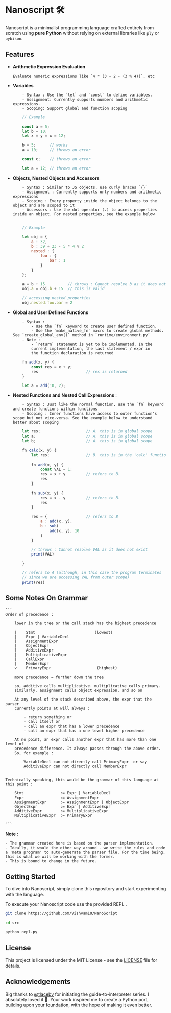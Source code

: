 # Nanoscript 🛠️

Nanoscript is a minimalist programming language crafted entirely from 
scratch using **pure Python** without relying on external 
libraries like `ply` or `pybison`.

## Features 

- **Arithmetic Expression Evaluation**

    ```
    Evaluate numeric expressions like `4 * (3 + 2 - (3 % 4))`, etc
    ```

- **Variables**
  
    ```
        - Syntax : Use the `let` and `const` to define variables.
        - Assignment: Currently supports numbers and arithmetic expressions.
        - Scoping: Support global and function scoping

    ```

    ```javascript
        // Example

        const a = 5;
        let b = 10;
        let x = y = x = 12;

        b = 5;      // works
        a = 10;     // throws an error

        const c;    // throws an error

        let a = 12; // throws an error
    ```
        

- **Objects, Nested Objects and Accessors**

    ```
        - Syntax : Similar to JS objects, use curly braces `{}`
        - Assignment : Currently supports only numbers and arithmetic expressions
        - Scoping : Every property inside the object belongs to the object and are scoped to it
        - Accessors : Use the dot operator (.) to access properties inside an object. For nested properties, see the example below
    ```


    ```javascript

        // Example

        let obj = {
            a : 32,
            b : 39 + 23 - 5 * 4 % 2
            nested : {
                foo : {
                    bar : 1
                }
            }
        };

        a = b + 15          // throws : Cannot resolve b as it does not exist
        obj.a = obj.b + 15  // this is valid

        // accessing nested properties
        obj.nested.foo.bar = 2

    ```


- **Global and User Defined Functions** 

    ```
        - Syntax : 
            - Use the `fn` keyword to create user defined function. 
            - Use the `make_native_fn` macro to create global methods. See `create_global_env()` method in `runtime/environment.py`
        - Note :
            - `return` statement is yet to be implemented. In the 
            current implementation, the last statement / expr in 
            the function declaration is returned
    ```

   
    ```javascript
        fn add(x, y) {
            const res = x + y;
            res                     // res is returned
        }

        let a = add(10, 2);

    ```
    


- **Nested Functions and Nested Call Expressions** :

    ```
        - Syntax : Just like the normal function, use the `fn` keyword and create functions within functions
        - Scoping : Inner functions have access to outer function's scope but not vice-versa. See the example below to understand better about scoping
    ```

    ```javascript
        let res;                    // A. this is in global scope
        let a;                      // A. this is in global scope
        let b;                      // A. this is in global scope
        
        fn calc(x, y) {
            let res;                // B. this is in the 'calc' function's scope
        
            fn add(x, y) {
                const VAL = 1; 
                res = x + y         // refers to B.
                res   
            }
        
            fn sub(x, y) {
                res = x - y         // refers to B.
                res   
            }

            res = {                 // refers to B
                a : add(x, y),
                b : sub(
                    add(x, y), 10
                ) 
            }

            // throws : Cannot resolve VAL as it does not exist    
            print(VAL)              

        }

        // refers to A (although, in this case the program terminates 
        // since we are accessing VAL from outer scope)
        print(res)

    ```
    

## Some Notes On Grammar

    ```
    Order of precedence : 

        lower in the tree or the call stack has the highest precedence

        |    Stmt                          (lowest)
        |    Expr | VariableDecl
        |    AssignmentExpr
        |    ObjectExpr
        |    AdditiveExpr
        |    MultiplicativeExpr
        |    CallExpr
        |    MemberExpr
        v    PrimaryExpr                    (highest)

        more precedence = further down the tree

        so, additive calls multiplicative. multiplicative calls primary.
        similarly, assignment calls object expression, and so on

        At any level of the stack described above, the expr that the parser 
        currently points at will always :
            
            - return something or
            - call itself or
            - call an expr that has a lower precedence
            - call an expr that has a one level higher precedence

        At no point, an expr calls another expr that has more than one level of 
        precedence difference. It always passes through the above order. 
        So, for example :

            VariableDecl can not directly call PrimaryExpr  or say
            AdditiveExpr can not directly call MemberExpr
    

    Technically speaking, this would be the grammar of this language at this point :

        Stmt                := Expr | VariableDecl
        Expr                := AssignmentExpr
        AssignmentExpr      := AssignmentExpr | ObjectExpr
        ObjectExpr          := Expr | AdditiveExpr
        AdditiveExpr        := MultiplicativeExpr
        MultiplicativeExpr  := PrimaryExpr
        
    ```

**Note :** 

    - The grammar created here is based on the parser implementation.
    - Ideally, it would the other way around - we write the rules and code a 'meta program' to auto-generate the parser file. For the time being, this is what we will be working with the former.
    - This is bound to change in the future.






## Getting Started 

To dive into Nanoscript, simply clone this repository and start experimenting with the language. 

To execute your Nanoscript code use the provided REPL .

```bash
git clone https://github.com/Vishvam10/NanoScript

cd src

python repl.py
```

## License 

This project is licensed under the MIT License - see the [LICENSE](LICENSE) file for details.

## Acknowledgements 

Big thanks to [@tlaceby](https://github.com/tlaceby/) for initiating the guide-to-interpreter series. I absolutely loved it 💛. Your work inspired me to create a Python port, building upon your foundation, with the hope of making it even better.
